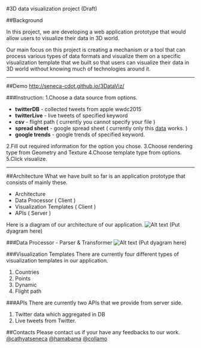 #3D data visualization project (Draft)

##Background

In this project, we are developing a web application prototype that would allow users to visualize their data in 3D world.

Our main focus on this project is creating a mechanism or a tool that can process various types of data formats and visualize them on a specific visualization template that we built so that users can visualize their data in 3D world without knowing much of technologies around it.

---
##Demo
http://seneca-cdot.github.io/3DataViz/

###Instruction:
1.Choose a data source from options.
- **twitterDB** - collected tweets from apple wwdc2015
- **twitterLive** - live tweets of specified keyword
- **csv** - flight path ( currently you cannot specify your file )
- **spread sheet** - google spread sheet ( currently only this [data](https://docs.google.com/spreadsheets/d/13aV2htkF_dYz4uU76mJMhFfDBxrCkD1jJI5ktw4lBLg/pubhtml) works. )
- **google trends** - google trends of specified keyword.

2.Fill out required information for the option you chose.
3.Choose rendering type from Geometry and Texture
4.Choose template type from options.
5.Click visualize.

---
##Architecture
What we have built so far is an application prototype that consists of  mainly these.
- Architecture
- Data Processor ( Client )
- Visualization Templates ( Client )
- APIs ( Server )

Here is a diagram of our architecture of our application.
![Alt text](./3dataviz-architect.png) (Put dyagram here)

###Data Processor - Parser & Transformer
![Alt text](./3dataviz-dataprocessor.png) (Put dyagram here)

###Visualization Templates
There are currently four different types of visualization templates in our application.
1. Countries
2. Points
3. Dynamic
4. Flight path

###APIs
There are currently two APIs that we provide from server side.
1. Twitter data which aggregated in DB
2. Live tweets from Twitter.

##Contacts
Please contact us if your have any feedbacks to our work.
[@cathyatseneca](https://github.com/cathyatseneca)
[@hamabama](https://github.com/Hamabama)
[@collamo](https://github.com/collamo)
